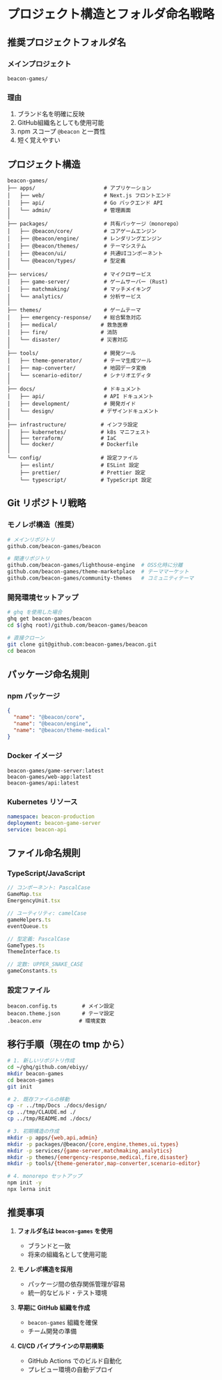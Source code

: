 # プロジェクト構造とフォルダ命名戦略

## 推奨プロジェクトフォルダ名

### メインプロジェクト

```
beacon-games/
```

### 理由

1. ブランド名を明確に反映
2. GitHub組織名としても使用可能
3. npm スコープ `@beacon` と一貫性
4. 短く覚えやすい

## プロジェクト構造

```
beacon-games/
├── apps/                      # アプリケーション
│   ├── web/                   # Next.js フロントエンド
│   ├── api/                   # Go バックエンド API
│   └── admin/                 # 管理画面
│
├── packages/                  # 共有パッケージ（monorepo）
│   ├── @beacon/core/          # コアゲームエンジン
│   ├── @beacon/engine/        # レンダリングエンジン
│   ├── @beacon/themes/        # テーマシステム
│   ├── @beacon/ui/            # 共通UIコンポーネント
│   └── @beacon/types/         # 型定義
│
├── services/                  # マイクロサービス
│   ├── game-server/           # ゲームサーバー (Rust)
│   ├── matchmaking/           # マッチメイキング
│   └── analytics/             # 分析サービス
│
├── themes/                    # ゲームテーマ
│   ├── emergency-response/    # 総合緊急対応
│   ├── medical/              # 救急医療
│   ├── fire/                 # 消防
│   └── disaster/             # 災害対応
│
├── tools/                     # 開発ツール
│   ├── theme-generator/       # テーマ生成ツール
│   ├── map-converter/         # 地図データ変換
│   └── scenario-editor/       # シナリオエディタ
│
├── docs/                      # ドキュメント
│   ├── api/                   # API ドキュメント
│   ├── development/           # 開発ガイド
│   └── design/               # デザインドキュメント
│
├── infrastructure/           # インフラ設定
│   ├── kubernetes/           # k8s マニフェスト
│   ├── terraform/            # IaC
│   └── docker/               # Dockerfile
│
└── config/                   # 設定ファイル
    ├── eslint/               # ESLint 設定
    ├── prettier/             # Prettier 設定
    └── typescript/           # TypeScript 設定
```

## Git リポジトリ戦略

### モノレポ構造（推奨）

```bash
# メインリポジトリ
github.com/beacon-games/beacon

# 関連リポジトリ
github.com/beacon-games/lighthouse-engine  # OSS化時に分離
github.com/beacon-games/theme-marketplace  # テーママーケット
github.com/beacon-games/community-themes   # コミュニティテーマ
```

### 開発環境セットアップ

```bash
# ghq を使用した場合
ghq get beacon-games/beacon
cd $(ghq root)/github.com/beacon-games/beacon

# 直接クローン
git clone git@github.com:beacon-games/beacon.git
cd beacon
```

## パッケージ命名規則

### npm パッケージ

```json
{
  "name": "@beacon/core",
  "name": "@beacon/engine",
  "name": "@beacon/theme-medical"
}
```

### Docker イメージ

```
beacon-games/game-server:latest
beacon-games/web-app:latest
beacon-games/api:latest
```

### Kubernetes リソース

```yaml
namespace: beacon-production
deployment: beacon-game-server
service: beacon-api
```

## ファイル命名規則

### TypeScript/JavaScript

```typescript
// コンポーネント: PascalCase
GameMap.tsx
EmergencyUnit.tsx

// ユーティリティ: camelCase
gameHelpers.ts
eventQueue.ts

// 型定義: PascalCase
GameTypes.ts
ThemeInterface.ts

// 定数: UPPER_SNAKE_CASE
gameConstants.ts
```

### 設定ファイル

```
beacon.config.ts        # メイン設定
beacon.theme.json       # テーマ設定
.beacon.env            # 環境変数
```

## 移行手順（現在の tmp から）

```bash
# 1. 新しいリポジトリ作成
cd ~/ghq/github.com/ebiyy/
mkdir beacon-games
cd beacon-games
git init

# 2. 既存ファイルの移動
cp -r ../tmp/Docs ./docs/design/
cp ../tmp/CLAUDE.md ./
cp ../tmp/README.md ./docs/

# 3. 初期構造の作成
mkdir -p apps/{web,api,admin}
mkdir -p packages/@beacon/{core,engine,themes,ui,types}
mkdir -p services/{game-server,matchmaking,analytics}
mkdir -p themes/{emergency-response,medical,fire,disaster}
mkdir -p tools/{theme-generator,map-converter,scenario-editor}

# 4. monorepo セットアップ
npm init -y
npx lerna init
```

## 推奨事項

1. **フォルダ名は `beacon-games` を使用**

   - ブランドと一致
   - 将来の組織名として使用可能

2. **モノレポ構造を採用**

   - パッケージ間の依存関係管理が容易
   - 統一的なビルド・テスト環境

3. **早期に GitHub 組織を作成**

   - `beacon-games` 組織を確保
   - チーム開発の準備

4. **CI/CD パイプラインの早期構築**
   - GitHub Actions でのビルド自動化
   - プレビュー環境の自動デプロイ
